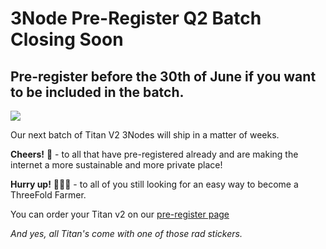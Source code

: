 # 3Node Pre-Register Q2 Batch Closing Soon
## Pre-register before the 30th of June if you want to be included in the batch.

![](img/q2_batch_closing_soon.png)

Our next batch of Titan V2 3Nodes will ship in a matter of weeks. 

**Cheers!** 🥂 - to all that have pre-registered already and are making the internet a more sustainable and more private place!

**Hurry up!** 🏃🏽‍♀️ - to all of you still looking for an easy way to become a ThreeFold Farmer.

You can order your Titan v2 on our [pre-register page](https://pre-register.threefold.tech/index.php?route=product/product&path=59&product_id=50)

 *And yes, all Titan's come with one of those rad stickers.*